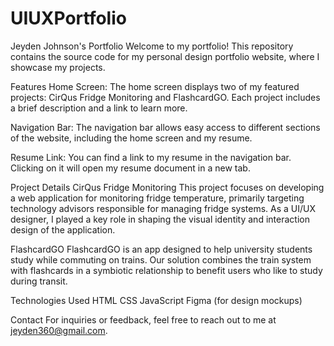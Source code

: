 # UIUXPortfolio

Jeyden Johnson's Portfolio
Welcome to my portfolio! This repository contains the source code for my personal  design portfolio website, where I showcase my projects.

Features
Home Screen: The home screen displays two of my featured projects: CirQus Fridge Monitoring and FlashcardGO. Each project includes a brief description and a link to learn more.

Navigation Bar: The navigation bar allows easy access to different sections of the website, including the home screen and my resume.

Resume Link: You can find a link to my resume in the navigation bar. Clicking on it will open my resume document in a new tab.

Project Details
CirQus Fridge Monitoring
This project focuses on developing a web application for monitoring fridge temperature, primarily targeting technology advisors responsible for managing fridge systems. As a UI/UX designer, I played a key role in shaping the visual identity and interaction design of the application.

FlashcardGO
FlashcardGO is an app designed to help university students study while commuting on trains. Our solution combines the train system with flashcards in a symbiotic relationship to benefit users who like to study during transit.

Technologies Used
HTML
CSS
JavaScript
Figma (for design mockups)

Contact
For inquiries or feedback, feel free to reach out to me at jeyden360@gmail.com.